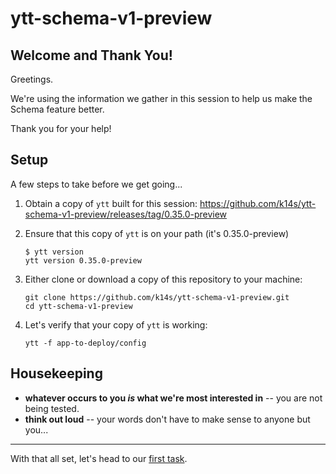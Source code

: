 # ytt-schema-v1-preview

## Welcome and Thank You!

Greetings.

We're using the information we gather in this session to help us make the Schema feature better.

Thank you for your help!

## Setup

A few steps to take before we get going...

1. Obtain a copy of `ytt` built for this session: https://github.com/k14s/ytt-schema-v1-preview/releases/tag/0.35.0-preview

2. Ensure that this copy of `ytt` is on your path (it's 0.35.0-preview)
   ```console
   $ ytt version
   ytt version 0.35.0-preview
   ```

2. Either clone or download a copy of this repository to your machine:
   ```console
   git clone https://github.com/k14s/ytt-schema-v1-preview.git
   cd ytt-schema-v1-preview 
   ```
   
3. Let's verify that your copy of `ytt` is working:
   ```console
   ytt -f app-to-deploy/config
   ```

## Housekeeping

- **whatever occurs to you _is_ what we're most interested in** -- you are not being tested.
- **think out loud** -- your words don't have to make sense to anyone but you...

---

With that all set, let's head to our [first task](app-to-deploy/README.md).
